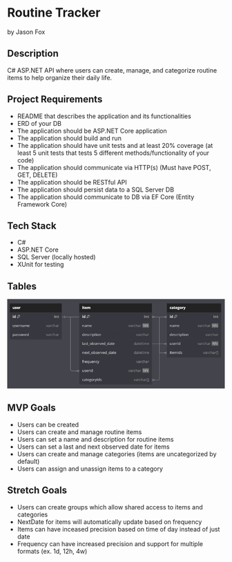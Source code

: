 # Routine Tracker

by Jason Fox

## Description

C# ASP.NET API where users can create, manage, and categorize routine items to help organize their daily life.

## Project Requirements
- README that describes the application and its functionalities
- ERD of your DB
- The application should be ASP.NET Core application
- The application should build and run
- The application should have unit tests and at least 20% coverage (at least 5 unit tests that tests 5 different methods/functionality of your code)
- The application should communicate via HTTP(s) (Must have POST, GET, DELETE)
- The application should be RESTful API
- The application should persist data to a SQL Server DB
- The application should communicate to DB via EF Core (Entity Framework Core)


## Tech Stack
- C# 
- ASP.NET Core
- SQL Server (locally hosted)
- XUnit for testing

## Tables
[![ERD](./Assets/ERD.png)](https://dbdiagram.io/d/Routines-Tracker-6768782efc29fb2b3b1bbb89
)

## MVP Goals
- Users can be created
- Users can create and manage routine items
- Users can set a name and description for routine items
- Users can set a last and next observed date for items
- Users can create and manage categories (items are uncategorized by default)
- Users can assign and unassign items to a category

## Stretch Goals
- Users can create groups which allow shared access to items and categories
- NextDate for items will automatically update based on frequency
- Items can have inceased precision based on time of day instead of just date
- Frequency can have increased precision and support for multiple formats (ex. 1d, 12h, 4w)